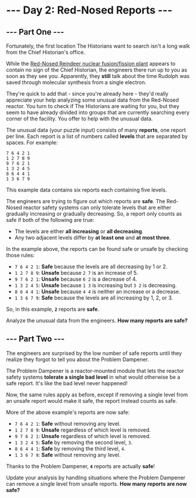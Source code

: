 # --- Day 2: Red-Nosed Reports ---
## --- Part One ---
Fortunately, the first location The Historians want to search isn't a long walk from the Chief Historian's office.

While the [Red-Nosed Reindeer nuclear fusion/fission plant](https://adventofcode.com/2015/day/19) appears to contain no sign of the Chief Historian, the engineers there run up to you as soon as they see you. Apparently, they **still** talk about the time Rudolph was saved through molecular synthesis from a single electron.

They're quick to add that - since you're already here - they'd really appreciate your help analyzing some unusual data from the Red-Nosed reactor. You turn to check if The Historians are waiting for you, but they seem to have already divided into groups that are currently searching every corner of the facility. You offer to help with the unusual data.

The unusual data (your puzzle input) consists of many **reports**, one report per line. Each report is a list of numbers called **levels** that are separated by spaces. For example:

```
7 6 4 2 1
1 2 7 8 9
9 7 6 2 1
1 3 2 4 5
8 6 4 4 1
1 3 6 7 9
```
This example data contains six reports each containing five levels.

The engineers are trying to figure out which reports are **safe**. The Red-Nosed reactor safety systems can only tolerate levels that are either gradually increasing or gradually decreasing. So, a report only counts as safe if both of the following are true:

- The levels are either **all increasing** or **all decreasing**.
- Any two adjacent levels differ by **at least one** and **at most three**.

In the example above, the reports can be found safe or unsafe by checking those rules:

- `7 6 4 2 1`: **Safe** because the levels are all decreasing by 1 or 2.
- `1 2 7 8 9`: **Unsafe** because `2 7` is an increase of 5.
- `9 7 6 2 1`: **Unsafe** because `6 2` is a decrease of 4.
- `1 3 2 4 5`: **Unsafe** because `1 3` is increasing but `3 2` is decreasing.
- `8 6 4 4 1`: **Unsafe** because `4 4` is neither an increase or a decrease.
- `1 3 6 7 9`: **Safe** because the levels are all increasing by 1, 2, or 3.

So, in this example, **`2`** reports are **safe**.

Analyze the unusual data from the engineers. **How many reports are safe?**

## --- Part Two ---
The engineers are surprised by the low number of safe reports until they realize they forgot to tell you about the Problem Dampener.

The Problem Dampener is a reactor-mounted module that lets the reactor safety systems **tolerate a single bad level** in what would otherwise be a safe report. It's like the bad level never happened!

Now, the same rules apply as before, except if removing a single level from an unsafe report would make it safe, the report instead counts as safe.

More of the above example's reports are now safe:

- `7 6 4 2 1`: **Safe** without removing any level.
- `1 2 7 8 9`: **Unsafe** regardless of which level is removed.
- `9 7 6 2 1`: **Unsafe** regardless of which level is removed.
- `1 3 2 4 5`: **Safe** by removing the second level, `3`.
- `8 6 4 4 1`: **Safe** by removing the third level, `4`.
- `1 3 6 7 9`: **Safe** without removing any level.

Thanks to the Problem Dampener, **`4`** reports are actually **safe**!

Update your analysis by handling situations where the Problem Dampener can remove a single level from unsafe reports. **How many reports are now safe?**